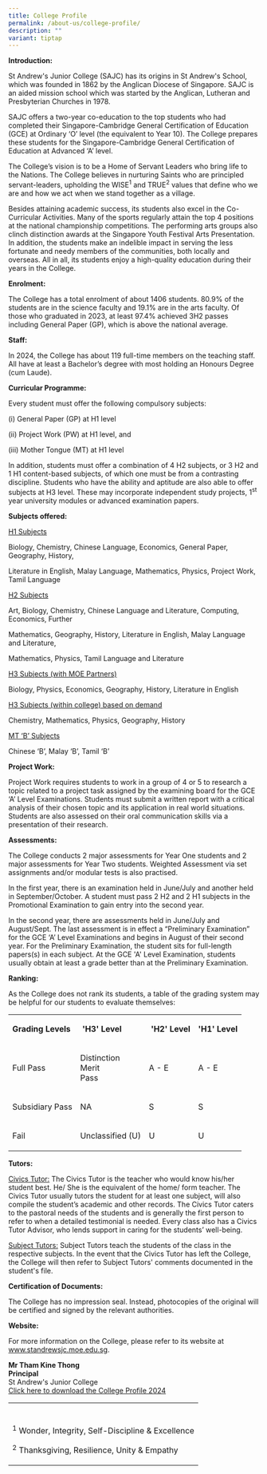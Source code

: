 ```yaml
---
title: College Profile
permalink: /about-us/college-profile/
description: ""
variant: tiptap
---
```

<p><strong>Introduction:</strong>
</p>
<p>St Andrew's Junior College (SAJC) has its origins in St Andrew's School,
which was founded in 1862 by the Anglican Diocese of Singapore. SAJC is
an aided mission school which was started by the Anglican, Lutheran and
Presbyterian Churches in 1978.</p>
<p>SAJC offers a two-year co-education to the top students who had completed
their Singapore-Cambridge General Certification of Education (GCE) at Ordinary
‘O’ level (the equivalent to Year 10). The College prepares these students
for the Singapore-Cambridge General Certification of Education at Advanced
‘A’ level.</p>
<p>The College’s vision is to be a Home of Servant Leaders who bring life
to the Nations. The College believes in nurturing Saints who are principled
servant-leaders, upholding the WISE<sup>1</sup> and TRUE<sup>2</sup> values
that define who we are and how we act when we stand together as a village.</p>
<p>Besides attaining academic success, its students also excel in the Co-Curricular
Activities. Many of the sports regularly attain the top 4 positions at
the national championship competitions. The performing arts groups also
clinch distinction awards at the Singapore Youth Festival Arts Presentation.
In addition, the students make an indelible impact in serving the less
fortunate and needy members of the communities, both locally and overseas.
All in all, its students enjoy a high-quality education during their years
in the College.</p>
<p></p>
<p><strong>Enrolment:</strong>
</p>
<p>The College has a total enrolment of about 1406 students. 80.9% of the
students are in the science faculty and 19.1% are in the arts faculty.
Of those who graduated in 2023, at least 97.4% achieved 3H2 passes including
General Paper (GP), which is above the national average.</p>
<p></p>
<p><strong>Staff:</strong>
</p>
<p>In 2024, the College has about 119 full-time members on the teaching staff.
All have at least a Bachelor’s degree with most holding an Honours Degree
(cum Laude).</p>
<p></p>
<p><strong>Curricular Programme:</strong>
</p>
<p>Every student must offer the following compulsory subjects:</p>
<p>(i) General Paper (GP) at H1 level</p>
<p>(ii) Project Work (PW) at H1 level, and</p>
<p>(iii) Mother Tongue (MT) at H1 level</p>
<p></p>
<p>In addition, students must offer a combination of 4 H2 subjects, or 3
H2 and 1 H1 content-based subjects, of which one must be from a contrasting
discipline. Students who have the ability and aptitude are also able to
offer subjects at H3 level. These may incorporate independent study projects,
1<sup>st</sup> year university modules or advanced examination papers.</p>
<p></p>
<p><strong>Subjects offered:</strong>
</p>
<p><u>H1 Subjects</u>
</p>
<p>Biology, Chemistry, Chinese Language, Economics, General Paper, Geography,
History,</p>
<p>Literature in English, Malay Language, Mathematics, Physics, Project Work,
Tamil Language</p>
<p></p>
<p><u>H2 Subjects</u>
</p>
<p>Art, Biology, Chemistry, Chinese Language and Literature, Computing, Economics,
Further</p>
<p>Mathematics, Geography, History, Literature in English, Malay Language
and Literature,</p>
<p>Mathematics, Physics, Tamil Language and Literature</p>
<p></p>
<p><u>H3 Subjects (with MOE Partners)</u>
</p>
<p>Biology, Physics, Economics, Geography, History, Literature in English</p>
<p></p>
<p><u>H3 Subjects (within college) based on demand</u>
</p>
<p>Chemistry, Mathematics, Physics, Geography, History</p>
<p></p>
<p><u>MT ‘B’ Subjects</u>
</p>
<p>Chinese ‘B’, Malay ‘B’, Tamil ‘B’</p>
<p></p>
<p><strong>Project Work:</strong>
</p>
<p>Project Work requires students to work in a group of 4 or 5 to research
a topic related to a project task assigned by the examining board for the
GCE ‘A’ Level Examinations. Students must submit a written report with
a critical analysis of their chosen topic and its application in real world
situations. Students are also assessed on their oral communication skills
via a presentation of their research.</p>
<p></p>
<p><strong>Assessments:</strong>
</p>
<p>The College conducts 2 major assessments for Year One students and 2 major
assessments for Year Two students. Weighted Assessment via set assignments
and/or modular tests is also practised.</p>
<p></p>
<p>In the first year, there is an examination held in June/July and another
held in September/October. A student must pass 2 H2 and 2 H1 subjects in
the Promotional Examination to gain entry into the second year.</p>
<p></p>
<p>In the second year, there are assessments held in June/July and August/Sept.
The last assessment is in effect a “Preliminary Examination” for the GCE
‘A’ Level Examinations and begins in August of their second year. For the
Preliminary Examination, the student sits for full-length papers(s) in
each subject. At the GCE 'A' Level Examination, students usually obtain
at least a grade better than at the Preliminary Examination.</p>
<p></p>
<p><strong>Ranking:</strong>
</p>
<p>As the College does not rank its students, a table of the grading system
may be helpful for our students to evaluate themselves:
<br>
</p>
<table style="minWidth: 100px">
<colgroup>
<col>
<col>
<col>
<col>
</colgroup>
<tbody>
<tr>
<td rowspan="1" colspan="1">
<p><strong>Grading Levels</strong>
</p>
</td>
<td rowspan="1" colspan="1">
<p><strong>&nbsp;'H3' Level<br></strong>
</p>
</td>
<td rowspan="1" colspan="1">
<p><strong>&nbsp;'H2' Level<br></strong>
</p>
</td>
<td rowspan="1" colspan="1">
<p><strong>'H1' Level<br></strong>
</p>
</td>
</tr>
<tr>
<td rowspan="1" colspan="1">
<p>Full Pass</p>
</td>
<td rowspan="1" colspan="1">
<p>Distinction
<br>Merit
<br>Pass</p>
</td>
<td rowspan="1" colspan="1">
<p>A - E</p>
</td>
<td rowspan="1" colspan="1">
<p>A - E</p>
</td>
</tr>
<tr>
<td rowspan="1" colspan="1">
<p>Subsidiary Pass</p>
</td>
<td rowspan="1" colspan="1">
<p>NA</p>
</td>
<td rowspan="1" colspan="1">
<p>S</p>
</td>
<td rowspan="1" colspan="1">
<p>S</p>
</td>
</tr>
<tr>
<td rowspan="1" colspan="1">
<p>Fail</p>
</td>
<td rowspan="1" colspan="1">
<p>Unclassified (U)</p>
</td>
<td rowspan="1" colspan="1">
<p>U</p>
</td>
<td rowspan="1" colspan="1">
<p>U</p>
</td>
</tr>
</tbody>
</table>
<p></p>
<p><strong>Tutors:</strong>
</p>
<p><u>Civics Tutor:</u> The Civics Tutor is the teacher who would know his/her
student best. He/ She is the equivalent of the home/ form teacher. The
Civics Tutor usually tutors the student for at least one subject, will
also compile the student’s academic and other records. The Civics Tutor
caters to the pastoral needs of the students and is generally the first
person to refer to when a detailed testimonial is needed. Every class also
has a Civics Tutor Advisor, who lends support in caring for the students’
well-being.</p>
<p></p>
<p><u>Subject Tutors:</u> Subject Tutors teach the students of the class in
the respective subjects. In the event that the Civics Tutor has left the
College, the College will then refer to Subject Tutors' comments documented
in the student's file.</p>
<p></p>
<p><strong>Certification of Documents:</strong>
</p>
<p>The College has no impression seal. Instead, photocopies of the original
will be certified and signed by the relevant authorities.</p>
<p></p>
<p><strong>Website:</strong>
</p>
<p>For more information on the College, please refer to its website at
<a href="http://www.standrewsjc.moe.edu.sg" rel="noopener noreferrer nofollow" target="_blank">www.standrewsjc.moe.edu.sg</a>.</p>
<p></p>
<p><strong>Mr Tham Kine Thong<br>Principal<br></strong>St Andrew's Junior
College
<br><a href="/files/2024/College_Profile_2024.pdf" rel="noopener noreferrer nofollow" target="_blank">Click here to download the College Profile 2024</a>
<br>
</p>
<table style="minWidth: 25px">
<colgroup>
<col>
</colgroup>
<tbody>
<tr>
<th rowspan="1" colspan="1">
<p></p>
</th>
</tr>
<tr>
<td rowspan="1" colspan="1">
<p><sup>1</sup> Wonder, Integrity, Self-Discipline &amp; Excellence</p>
<p><sup>2</sup> Thanksgiving, Resilience, Unity &amp; Empathy</p>
</td>
</tr>
</tbody>
</table>
<p></p>